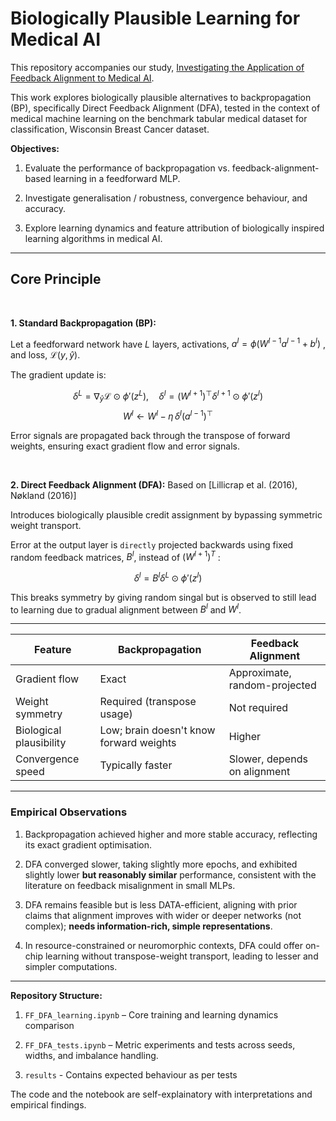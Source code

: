 # Biologically Plausible Learning for Medical AI

This repository accompanies our study, [Investigating the Application of Feedback Alignment to Medical AI]().

This work explores biologically plausible alternatives to backpropagation (BP), specifically Direct Feedback Alignment (DFA), tested in the context of medical machine learning on the benchmark tabular medical dataset for classification, Wisconsin Breast Cancer dataset.

**Objectives:**

1. Evaluate the performance of backpropagation vs. feedback-alignment-based learning in a feedforward MLP.


2. Investigate generalisation / robustness, convergence behaviour, and accuracy.


3. Explore learning dynamics and feature attribution of biologically inspired learning algorithms in medical AI.

---

## Core Principle

<br>

**1. Standard Backpropagation (BP):**

Let a feedforward network have $L$ layers, activations, $a^l = \phi(W^{l-1}a^{l-1} + b^l)$ , and loss, $\mathcal{L}(y, \hat{y})$. 

The gradient update is:

$$
\delta^L = \nabla_{\hat{y}} \mathcal{L} \odot \phi'(z^L), \quad
\delta^l = \big(W^{l+1}\big)^\top \delta^{l+1} \odot \phi'(z^l)
$$
$$
W^l \gets W^l - \eta \, \delta^l (a^{l-1})^\top
$$

Error signals are propagated back through the transpose of forward weights, ensuring exact gradient flow and error signals.

<br>

**2. Direct Feedback Alignment (DFA):** Based on [Lillicrap et al. (2016), Nøkland (2016)]

Introduces biologically plausible credit assignment by bypassing symmetric weight transport.

Error at the output layer is `directly` projected backwards using fixed random feedback matrices, $B^l$, instead of $(W^{l+1})^T$ :

$$
\delta^l = B^l \delta^L \odot \phi'(z^l)
$$

This breaks symmetry by giving random singal but is observed to still lead to learning due to gradual alignment between $B^l$ and $W^l$.

---

| Feature                 | Backpropagation            | Feedback Alignment            |
| ----------------------- | -------------------------- | ----------------------------- |
| Gradient flow           | Exact                      | Approximate, random-projected |
| Weight symmetry         | Required (transpose usage) | Not required                  |
| Biological plausibility | Low; brain doesn't know forward weights                        | Higher                        |
| Convergence speed       | Typically faster           | Slower, depends on alignment  |

---

### Empirical Observations

1. Backpropagation achieved higher and more stable accuracy, reflecting its exact gradient optimisation.


2. DFA converged slower, taking slightly more epochs, and exhibited slightly lower **but reasonably similar** performance, consistent with the literature on feedback misalignment in small MLPs.


3.  DFA remains feasible but is less DATA-efficient, aligning with prior claims that alignment improves with wider or deeper networks (not complex); **needs information-rich, simple representations**.

4. In resource-constrained or neuromorphic contexts, DFA could offer on-chip learning without transpose-weight transport, leading to lesser and simpler computations.

---

**Repository Structure:**

1. `FF_DFA_learning.ipynb` – Core training and learning dynamics comparison

2. `FF_DFA_tests.ipynb` – Metric experiments and tests across seeds, widths, and imbalance handling.

3. `results` - Contains expected behaviour as per tests

The code and the notebook are self-explainatory with interpretations and empirical findings.

